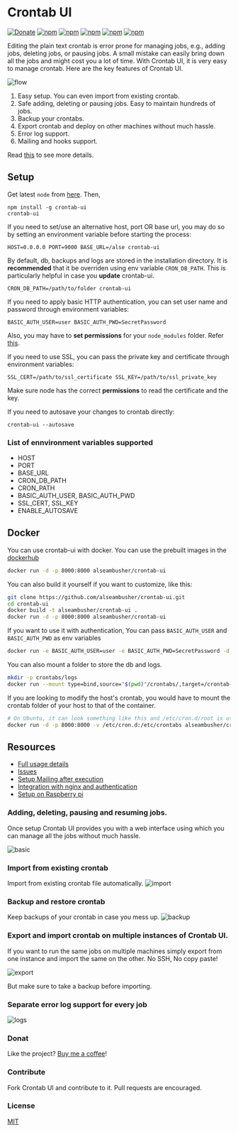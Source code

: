 Crontab UI
==========

[![Donate](https://img.shields.io/badge/Donate-PayPal-green.svg)](https://www.paypal.com/cgi-bin/webscr?cmd=_s-xclick&hosted_button_id=U8328Q7VFZMTS)
[![npm](https://img.shields.io/npm/v/crontab-ui.svg?style=flat-square)](https://lifepluslinux.blogspot.com/2015/06/crontab-ui-easy-and-safe-way-to-manage.html)
[![npm](https://img.shields.io/npm/dt/crontab-ui.svg?style=flat-square)](https://lifepluslinux.blogspot.com/2015/06/crontab-ui-easy-and-safe-way-to-manage.html)
[![npm](https://img.shields.io/npm/dm/crontab-ui.svg?style=flat-square)](https://lifepluslinux.blogspot.com/2015/06/crontab-ui-easy-and-safe-way-to-manage.html)
[![npm](https://img.shields.io/docker/pulls/alseambusher/crontab-ui.svg?style=flat-square)](https://lifepluslinux.blogspot.com/2015/06/crontab-ui-easy-and-safe-way-to-manage.html)
[![npm](https://img.shields.io/npm/l/crontab-ui.svg?style=flat-square)](https://lifepluslinux.blogspot.com/2015/06/crontab-ui-easy-and-safe-way-to-manage.html)

Editing the plain text crontab is error prone for managing jobs, e.g., adding jobs, deleting jobs, or pausing jobs. A small mistake can easily bring down all the jobs and might cost you a lot of time. With Crontab UI, it is very easy to manage crontab. Here are the key features of Crontab UI.

![flow](https://github.com/alseambusher/crontab-ui/raw/gh-pages/screenshots/flow.gif)

1. Easy setup. You can even import from existing crontab.
2. Safe adding, deleting or pausing jobs. Easy to maintain hundreds of jobs.
3. Backup your crontabs.
4. Export crontab and deploy on other machines without much hassle.
5. Error log support.
6. Mailing and hooks support.

Read [this](https://lifepluslinux.blogspot.com/2015/06/crontab-ui-easy-and-safe-way-to-manage.html) to see more details.

## Setup

Get latest `node` from [here](https://nodejs.org/en/download/current/). Then,

    npm install -g crontab-ui
    crontab-ui

If you need to set/use an alternative host, port OR base url, you may do so by setting an environment variable before starting the process:

    HOST=0.0.0.0 PORT=9000 BASE_URL=/alse crontab-ui

By default, db, backups and logs are stored in the installation directory. It is **recommended** that it be overriden using env variable `CRON_DB_PATH`. This is particularly helpful in case you **update** crontab-ui.

    CRON_DB_PATH=/path/to/folder crontab-ui
    
If you need to apply basic HTTP authentication, you can set user name and password through environment variables:

    BASIC_AUTH_USER=user BASIC_AUTH_PWD=SecretPassword
    
Also, you may have to **set permissions** for your `node_modules` folder. Refer [this](https://docs.npmjs.com/getting-started/fixing-npm-permissions).

If you need to use SSL, you can pass the private key and certificate through environment variables:

    SSL_CERT=/path/to/ssl_certificate SSL_KEY=/path/to/ssl_private_key

Make sure node has the correct **permissions** to read the certificate and the key.

If you need to autosave your changes to crontab directly:

    crontab-ui --autosave

### List of ennvironment variables supported
- HOST
- PORT
- BASE_URL
- CRON_DB_PATH
- CRON_PATH
- BASIC_AUTH_USER, BASIC_AUTH_PWD
- SSL_CERT, SSL_KEY 
- ENABLE_AUTOSAVE


## Docker
You can use crontab-ui with docker. You can use the prebuilt images in the [dockerhub](https://hub.docker.com/r/alseambusher/crontab-ui/tags)
```bash
docker run -d -p 8000:8000 alseambusher/crontab-ui
```

You can also build it yourself if you want to customize, like this:
```bash
git clone https://github.com/alseambusher/crontab-ui.git
cd crontab-ui
docker build -t alseambusher/crontab-ui .
docker run -d -p 8000:8000 alseambusher/crontab-ui
```

If you want to use it with authentication, You can pass `BASIC_AUTH_USER` and `BASIC_AUTH_PWD` as env variables
```bash
docker run -e BASIC_AUTH_USER=user -e BASIC_AUTH_PWD=SecretPassword -d -p 8000:8000 alseambusher/crontab-ui 
```

You can also mount a folder to store the db and logs.
```bash
mkdir -p crontabs/logs
docker run --mount type=bind,source="$(pwd)"/crontabs/,target=/crontab-ui/crontabs/ -d -p 8000:8000 alseambusher/crontab-ui
```

If you are looking to modify the host's crontab, you would have to mount the crontab folder of your host to that of the container. 
```bash
# On Ubuntu, it can look something like this and /etc/cron.d/root is used
docker run -d -p 8000:8000 -v /etc/cron.d:/etc/crontabs alseambusher/crontab-ui
```

    
## Resources

* [Full usage details](https://lifepluslinux.blogspot.com/2015/06/crontab-ui-easy-and-safe-way-to-manage.html)
* [Issues](https://github.com/alseambusher/crontab-ui/blob/master/README/issues.md)
* [Setup Mailing after execution](https://lifepluslinux.blogspot.com/2017/03/introducing-mailing-in-crontab-ui.html)
* [Integration with nginx and authentication](https://github.com/alseambusher/crontab-ui/blob/master/README/nginx.md)
* [Setup on Raspberry pi](https://lifepluslinux.blogspot.com/2017/03/setting-up-crontab-ui-on-raspberry-pi.html)

### Adding, deleting, pausing and resuming jobs.

Once setup Crontab UI provides you with a web interface using which you can manage all the jobs without much hassle.

![basic](https://github.com/alseambusher/crontab-ui/raw/gh-pages/screenshots/main.png)

### Import from existing crontab

Import from existing crontab file automatically.
![import](https://github.com/alseambusher/crontab-ui/raw/gh-pages/screenshots/import.gif)

### Backup and restore crontab

Keep backups of your crontab in case you mess up.
![backup](https://github.com/alseambusher/crontab-ui/raw/gh-pages/screenshots/backup.png)

### Export and import crontab on multiple instances of Crontab UI.

If you want to run the same jobs on multiple machines simply export from one instance and import the same on the other. No SSH, No copy paste!

![export](https://github.com/alseambusher/crontab-ui/raw/gh-pages/screenshots/import_db.png)

But make sure to take a backup before importing.

### Separate error log support for every job
![logs](https://github.com/alseambusher/crontab-ui/raw/gh-pages/screenshots/log.gif)

### Donat
Like the project? [Buy me a coffee](http://qpic.cn/M8DfR0drZ)!

### Contribute
Fork Crontab UI and contribute to it. Pull requests are encouraged.

### License
[MIT](LICENSE.md)
